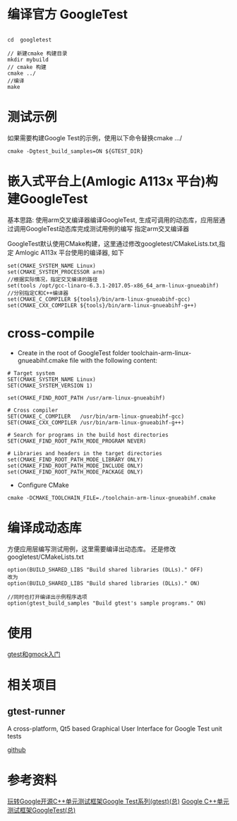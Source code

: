# 编译官方 GoogleTest

```git clone  git@github.com:google/googletest.git

cd  googletest

// 新建cmake 构建目录
mkdir mybuild  
// cmake 构建
cmake ../
//编译
make

```

# 测试示例

如果需要构建Google Test的示例，使用以下命令替换cmake …/
```
cmake -Dgtest_build_samples=ON ${GTEST_DIR}
```


# 嵌入式平台上(Amlogic A113x 平台)构建GoogleTest

基本思路: 使用arm交叉编译器编译GoogleTest, 生成可调用的动态库，应用层通过调用GoogleTest动态库完成测试用例的编写
指定arm交叉编译器

GoogleTest默认使用CMake构建，这里通过修改googletest/CMakeLists.txt,指定 Amlogic A113x 平台使用的编译器, 如下
```
set(CMAKE_SYSTEM_NAME Linux)
set(CMAKE_SYSTEM_PROCESSOR arm)
//根据实际情况，指定交叉编译的路径
set(tools /opt/gcc-linaro-6.3.1-2017.05-x86_64_arm-linux-gnueabihf)
//分别指定C和C++编译器
set(CMAKE_C_COMPILER ${tools}/bin/arm-linux-gnueabihf-gcc)
set(CMAKE_CXX_COMPILER ${tools}/bin/arm-linux-gnueabihf-g++)
```
# cross-compile

* Create in the root of GoogleTest folder  toolchain-arm-linux-gnueabihf.cmake file with the following content:
```
# Target system
SET(CMAKE_SYSTEM_NAME Linux)
SET(CMAKE_SYSTEM_VERSION 1)

set(CMAKE_FIND_ROOT_PATH /usr/arm-linux-gnueabihf)

# Cross compiler
SET(CMAKE_C_COMPILER   /usr/bin/arm-linux-gnueabihf-gcc)
SET(CMAKE_CXX_COMPILER /usr/bin/arm-linux-gnueabihf-g++)

# Search for programs in the build host directories
SET(CMAKE_FIND_ROOT_PATH_MODE_PROGRAM NEVER)

# Libraries and headers in the target directories
set(CMAKE_FIND_ROOT_PATH_MODE_LIBRARY ONLY)
set(CMAKE_FIND_ROOT_PATH_MODE_INCLUDE ONLY)
set(CMAKE_FIND_ROOT_PATH_MODE_PACKAGE ONLY)
```

* Configure CMake
```
cmake -DCMAKE_TOOLCHAIN_FILE=./toolchain-arm-linux-gnueabihf.cmake
```

# 编译成动态库

方便应用层编写测试用例，这里需要编译出动态库。 还是修改googletest/CMakeLists.txt

```
option(BUILD_SHARED_LIBS "Build shared libraries (DLLs)." OFF)
改为
option(BUILD_SHARED_LIBS "Build shared libraries (DLLs)." ON)

//同时也打开编译出示例程序选项
option(gtest_build_samples "Build gtest's sample programs." ON)
```


# 使用

[gtest和gmock入门](https://blog.csdn.net/gubenpeiyuan/article/details/50678697)


# 相关项目

## gtest-runner

A cross-platform, Qt5 based Graphical User Interface for Google Test unit tests

[github](https://github.com/nholthaus/gtest-runner)


# 参考资料

[玩转Google开源C++单元测试框架Google Test系列(gtest)(总)](https://www.cnblogs.com/coderzh/archive/2009/04/06/1426755.html)
[Google C++单元测试框架GoogleTest(总)](https://www.cnblogs.com/jycboy/p/gtest_catalog.html)
